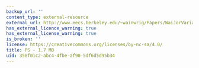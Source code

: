 ```yaml
---
backup_url: ''
content_type: external-resource
external_url: http://www.eecs.berkeley.edu/~wainwrig/Papers/WaiJorVariational03.ps
has_external_licence_warning: true
has_external_license_warning: true
is_broken: ''
license: https://creativecommons.org/licenses/by-nc-sa/4.0/
title: PS - 1.7 MB
uid: 358f01c2-abc4-4fbe-af90-5df6d5d95b34
---
```

